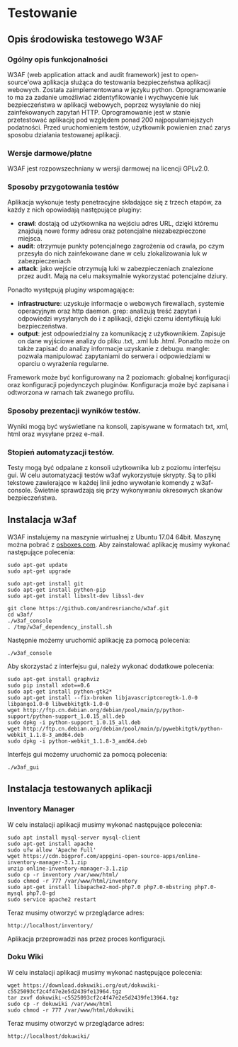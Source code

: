 # Testowanie

## Opis środowiska testowego W3AF
### Ogólny opis funkcjonalności

W3AF (web application attack and audit framework) jest to open-source'owa aplikacja służąca do testowania bezpieczeństwa aplikacji webowych. Została zaimplementowana w języku python. Oprogramowanie to ma za zadanie umożliwiać zidentyfikowanie i wychwycenie luk bezpieczeństwa w aplikacji webowych, poprzez wysyłanie do niej zainfekowanych zapytań HTTP.  Oprogramowanie jest w stanie przetestować aplikację pod względem ponad 200 najpopularniejszych podatności. Przed uruchomieniem testów, użytkownik powienien znać zarys sposobu działania testowanej aplikacji.

### Wersje darmowe/płatne

W3AF jest rozpowszechniany w wersji darmowej na licencji GPLv2.0.

### Sposoby przygotowania testów

Aplikacja wykonuje testy penetracyjne składające się z trzech etapów, za każdy z nich opowiadają następujące pluginy:

 - **crawl**: dostają od użytkownika na wejściu adres URL, dzięki któremu znajdują nowe formy adresu oraz potencjalne niezabezpieczone miejsca.
 - **audit**: otrzymuje punkty potencjalnego zagrożenia od crawla, po czym przesyła do nich zainfekowane dane w celu zlokalizowania luk w
   zabezpieczeniach
 -  **attack**: jako wejście otrzymują luki w zabezpieczeniach znalezione przez audit. Mają na celu maksymalnie wykorzystać potencjalne dziury.

Ponadto występują pluginy wspomagające:

 - **infrastructure**: uzyskuje informacje o webowych firewallach, systemie operacyjnym oraz http daemon. grep: analizują treść zapytań i odpowiedzi wysyłanych do i z aplikacji, dzięki czemu identyfikują luki bezpieczeństwa.
 - **output**: jest odpowiedzialny za komunikację z użytkownikiem. Zapisuje on dane wyjściowe analizy do pliku .txt, .xml lub .html. Ponadto może on także zapisać do analizy informacje uzyskanie z debugu.  mangle: pozwala manipulować zapytaniami do serwera i odpowiedziami w oparciu o wyrażenia regularne.

Framework może być konfigurowany na 2 poziomach: globalnej konfiguracji oraz konfiguracji pojedynczych pluginów. Konfiguracja może być zapisana i odtworzona w ramach tak zwanego profilu.

### Sposoby prezentacji wyników testów.

Wyniki mogą być wyświetlane na konsoli, zapisywane w formatach txt, xml, html oraz wysyłane przez e-mail.

### Stopień automatyzacji testów.

Testy mogą być odpalane z konsoli użytkownika lub z poziomu interfejsu gui. W celu automatyzacji testów w3af wykorzystuje skrypty. Są to pliki tekstowe zawierające w każdej linii jedno wywołanie komendy z w3af-console. Świetnie sprawdzają się przy wykonywaniu okresowych skanów bezpieczeństwa.

## Instalacja w3af
W3AF instalujemy na maszynie wirtualnej z Ubuntu 17.04 64bit. Maszynę można pobrać z [osboxes.com](osboxes.org).
Aby zainstalować aplikację musimy wykonać następujące polecenia:

```
sudo apt-get update
sudo apt-get upgrade

sudo apt-get install git
sudo apt-get install python-pip
sudo apt-get install libxslt-dev libssl-dev

git clone https://github.com/andresriancho/w3af.git
cd w3af/
./w3af_console
. /tmp/w3af_dependency_install.sh

```

Następnie możemy uruchomić aplikację za pomocą polecenia:

```
./w3af_console
```

Aby skorzystać z interfejsu gui, należy wykonać dodatkowe polecenia:

```
sudo apt-get install graphviz
sudo pip install xdot==0.6
sudo apt-get install python-gtk2*
sudo apt-get install --fix-broken libjavascriptcoregtk-1.0-0 libpango1.0-0 libwebkitgtk-1.0-0
wget http://ftp.cn.debian.org/debian/pool/main/p/python-support/python-support_1.0.15_all.deb
sudo dpkg -i python-support_1.0.15_all.deb
wget http://ftp.cn.debian.org/debian/pool/main/p/pywebkitgtk/python-webkit_1.1.8-3_amd64.deb
sudo dpkg -i python-webkit_1.1.8-3_amd64.deb
```

Interfejs gui możemy uruchomić za pomocą polecenia:
```
./w3af_gui 
```

## Instalacja testowanych aplikacji

### Inventory Manager

W celu instalacji aplikacji musimy wykonać następujące polecenia:
```
sudo apt install mysql-server mysql-client
sudo apt-get install apache
sudo ufw allow 'Apache Full'
wget https://cdn.bigprof.com/appgini-open-source-apps/online-inventory-manager-3.1.zip
unzip online-inventory-manager-3.1.zip
sudo cp -r inventory /var/www/html/
sudo chmod -r 777 /var/www/html/inventory
sudo apt-get install libapache2-mod-php7.0 php7.0-mbstring php7.0-mysql php7.0-gd
sudo service apache2 restart
```
Teraz musimy otworzyć w przeglądarce adres:
```
http://localhost/inventory/
```

Aplikacja przeprowadzi nas przez proces konfiguracji.

### Doku Wiki

W celu instalacji aplikacji musimy wykonać następujące polecenia:
```
wget https://download.dokuwiki.org/out/dokuwiki-c5525093cf2c4f47e2e5d2439fe13964.tgz
tar zxvf dokuwiki-c5525093cf2c4f47e2e5d2439fe13964.tgz
sudo cp -r dokuwiki /var/www/html
sudo chmod -r 777 /var/www/html/dokuwiki
```
Teraz musimy otworzyć w przeglądarce adres:
```
http://localhost/dokuwiki/
```
